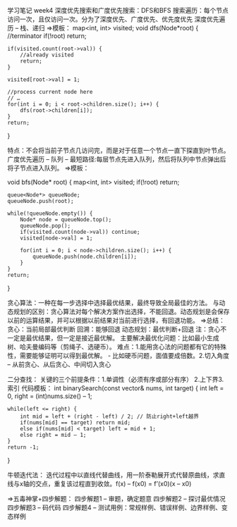 学习笔记 week4
深度优先搜索和广度优先搜索：DFS和BFS
搜索遍历：每个节点访问一次，且仅访问一次。分为了深度优先、广度优先、优先度优先
深度优先遍历 – 栈、递归
=>模板：
map<int, int> visited;
void dfs(Node*root) {
        //terminator
	if(!root) return;
	
	if(visited.count(root->val)) {
		//already visited
		return;
	}

	visited[root->val] = 1;

	//process current node here
	// …
	for(int i = 0; i < root->children.size(); i++) {
		dfs(root->children[i]);
	}
	return;
}

特点：不会将当前子节点几访问完，而是对于任意一个节点一直下探直到叶节点。
广度优先遍历 – 队列 – 最短路径:每层节点先进入队列，然后将队列中节点弹出后将子节点进入队列。
=>模板：

void bfs(Node* root) {
	map<int, int> visited;
	if(!root) return;
	
	queue<Node*> queueNode;
	queueNode.push(root);

	while(!queueNode.empty()) {
		Node* node = queueNode.top();
		queueNode.pop();
		if(visited.count(node->val)) continue;
		visited[node->val] = 1;
		
		for(int i = 0; i < node->children.size(); i++) {
			queueNode.push(node.children[i]);
		}
	}
	return;
}

贪心算法：一种在每一步选择中选择最优结果，最终导致全局最佳的方法。
与动态规划的区别：贪心算法对每个解决方案作出选择，不能回退。动态规划是会保存以前的运算结果，并可以根据以前结果对当前进行选择，有回退功能。
=>总结：
贪心：当前局部最优判断
回溯：能够回退
动态规划：最优判断+回退
注：贪心不一定是最优结果，但一定是接近最优解。
主要解决最优化问题：比如最小生成树、哈夫曼编码等（剪绳子、选硬币）。
难点：1.能用贪心法的问题都有它的特殊性，需要能够证明可以得到最优解。 - 比如硬币问题，面值要成倍数。2.切入角度 – 从前贪心、从后贪心、中间切入贪心

二分查找：
关键的三个前提条件：1.单调性（必须有序或部分有序） 2.上下界3.索引
代码模板：
int binarySearch(const vector<int>& nums, int target) {
	int left = 0, right = (int)nums.size() – 1;
	
	while(left <= right) {
		int mid = left + (right - left) / 2; // 防止right+left越界
		if(nums[mid] == target) return mid;
		else if(nums[mid] < target) left = mid + 1;
		else right = mid – 1;
	}
	return -1;
}

牛顿迭代法： 迭代过程中以直线代替曲线，用一阶泰勒展开式代替原曲线，求直线与x轴的交点，重复该过程直到收敛。f(x) – f(x0) = f’(x0)(x – x0)

=>五毒神掌+四步解题：
	四步解题1 – 审题，确定题意
	四步解题2 – 探讨最优情况
	四步解题3 – 码代码
	四步解题4 – 测试用例：常规样例、错误样例、边界样例、变态样例
